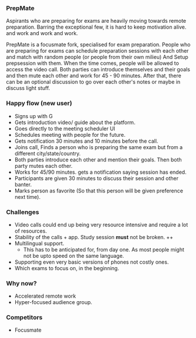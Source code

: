 ### PrepMate

Aspirants who are preparing for exams are heavily moving towards remote preparation. Barring the exceptional few, it is hard to keep motivation alive. and work and work and work.

PrepMate is a focusmate fork, specialised for exam preparation. People who are preparing for exams can schedule preparation sessions with each other and match with random people (or people from their own milieu) And Setup prepsession with them. When the time comes, people will be allowed to access the video call. Both parties can introduce themselves and their goals and then mute each other and work for 45 - 90 minutes. After that, there can be an optional discussion to go over each other's notes or maybe in discuss light stuff.

### Happy flow (new user)

- Signs up with G
- Gets introduction video/ guide about the platform.
- Goes directly to the meeting scheduler UI
- Schedules meeting with people for the future.
- Gets notification 30 minutes and 10 minutes before the call.
- Joins call, Finds a person who is preparing the same exam but from a different city/state/country. 
- Both parties introduce each other and mention their goals. Then both party mutes each other.
- Works for 45/90 minutes. gets a notification saying session has ended.
- Participants are given 30 minutes to discuss their session and other banter.
- Marks person as favorite (So that this person will be given preference next time).

### Challenges

- Video calls could end up being very resource intensive and require a lot of resources.
- Stability of the calls + app. Study session __must__ not be broken. ++
- Multilingual support. 
  - This has to be anticipated for, from day one. As most people might not be upto speed on the same language.
- Supporting even very basic versions of phones not costly ones.
- Which exams to focus on, in the beginning.

### Why now?

- Accelerated remote work
- Hyper-focused audience group.


### Competitors

- Focusmate